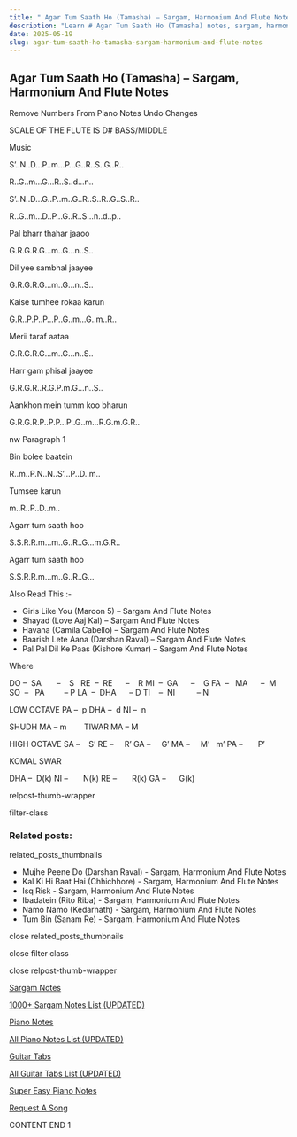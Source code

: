 ```yaml
---
title: " Agar Tum Saath Ho (Tamasha) – Sargam, Harmonium And Flute Notes"
description: "Learn # Agar Tum Saath Ho (Tamasha) notes, sargam, harmonium notations and flute notes. Easy step-by-step tutorial for beginners."
date: 2025-05-19
slug: agar-tum-saath-ho-tamasha-sargam-harmonium-and-flute-notes
---
```


## Agar Tum Saath Ho (Tamasha) – Sargam, Harmonium And Flute Notes

Remove Numbers From Piano Notes
Undo Changes

SCALE OF THE FLUTE IS D# BASS/MIDDLE

Music

S’..N..D…P..m…P…G..R..S..G..R..

R..G..m…G…R..S..d…n..

S’..N..D…G..P..m..G..R..S..R..G..S..R..

R..G..m…D..P…G..R..S…n..d..p..

Pal bharr thahar jaaoo

G.R.G.R.G…m..G…n..S..

Dil yee sambhal jaayee

G.R.G.R.G…m..G…n..S..

Kaise tumhee rokaa karun

G.R..P.P..P…P..G..m…G..m..R..

Merii taraf aataa

G.R.G.R.G…m..G…n..S..

Harr gam phisal jaayee

G.R.G.R..R.G.P.m.G…n..S..

Aankhon mein tumm koo bharun

G.R.G.R.P..P.P…P..G..m…R.G.m.G.R..

nw Paragraph 1

Bin bolee baatein

R..m..P.N..N..S’…P..D..m..

Tumsee karun

m..R..P..D..m..

Agarr tum saath hoo

S.S.R.R.m…m..G..R..G…m.G.R..

Agarr tum saath hoo

S.S.R.R.m…m..G..R..G…

Also Read This :-

- Girls Like You (Maroon 5) – Sargam And Flute Notes
- Shayad (Love Aaj Kal) – Sargam And Flute Notes
- Havana (Camila Cabello) – Sargam And Flute Notes
- Baarish Lete Aana (Darshan Raval) – Sargam And Flute Notes
- Pal Pal Dil Ke Paas (Kishore Kumar) – Sargam And Flute Notes

Where

DO –  SA       –    S  
RE  –  RE      –    R
MI  –  GA      –    G
FA  –   MA      –  M
SO  –   PA         – P
LA  –  DHA      – D
TI    –  NI          – N

LOW OCTAVE
PA –  p
DHA –  d
NI –  n

SHUDH MA – m        TIWAR MA – M

HIGH OCTAVE
SA –    S’
RE –     R’
GA –     G’
MA –     M’   m’
PA –       P’

KOMAL SWAR

DHA –  D(k)
NI –       N(k)
RE –       R(k)
GA –      G(k)

relpost-thumb-wrapper

filter-class

### Related posts:

related_posts_thumbnails

- Mujhe Peene Do (Darshan Raval) - Sargam, Harmonium And Flute Notes
- Kal Ki Hi Baat Hai (Chhichhore) - Sargam, Harmonium And Flute Notes
- Isq Risk - Sargam, Harmonium And Flute Notes
- Ibadatein (Rito Riba) - Sargam, Harmonium And Flute Notes
- Namo Namo (Kedarnath) - Sargam, Harmonium And Flute Notes
- Tum Bin (Sanam Re) - Sargam, Harmonium And Flute Notes

close related_posts_thumbnails

close filter class

close relpost-thumb-wrapper

[Sargam Notes](/sargam-notes.html)

[1000+ Sargam Notes List (UPDATED)](/all-songs-list-sargam-notes.html)

[Piano Notes](/piano-notes.html)

[All Piano Notes List (UPDATED)](/all-songs-list-piano-notes.html)

[Guitar Tabs](/guitar-tabs.html)

[All Guitar Tabs List (UPDATED)](/all-songs-list-guitar-tabs.html)

[Super Easy Piano Notes](https://studywall.in/)

[Request A Song](/request-a-song.html)

CONTENT END 1
